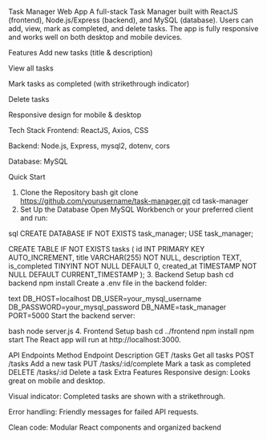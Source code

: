 Task Manager Web App
A full-stack Task Manager built with ReactJS (frontend), Node.js/Express (backend), and MySQL (database).
Users can add, view, mark as completed, and delete tasks. The app is fully responsive and works well on both desktop and mobile devices.

Features
Add new tasks (title & description)

View all tasks

Mark tasks as completed (with strikethrough indicator)

Delete tasks

Responsive design for mobile & desktop

Tech Stack
Frontend: ReactJS, Axios, CSS

Backend: Node.js, Express, mysql2, dotenv, cors

Database: MySQL

Quick Start
1. Clone the Repository
bash
git clone https://github.com/yourusername/task-manager.git
cd task-manager
2. Set Up the Database
Open MySQL Workbench or your preferred client and run:

sql
CREATE DATABASE IF NOT EXISTS task_manager;
USE task_manager;

CREATE TABLE IF NOT EXISTS tasks (
  id INT PRIMARY KEY AUTO_INCREMENT,
  title VARCHAR(255) NOT NULL,
  description TEXT,
  is_completed TINYINT NOT NULL DEFAULT 0,
  created_at TIMESTAMP NOT NULL DEFAULT CURRENT_TIMESTAMP
);
3. Backend Setup
bash
cd backend
npm install
Create a .env file in the backend folder:

text
DB_HOST=localhost
DB_USER=your_mysql_username
DB_PASSWORD=your_mysql_password
DB_NAME=task_manager
PORT=5000
Start the backend server:

bash
node server.js
4. Frontend Setup
bash
cd ../frontend
npm install
npm start
The React app will run at http://localhost:3000.

API Endpoints
Method	Endpoint	Description
GET	/tasks	Get all tasks
POST	/tasks	Add a new task
PUT	/tasks/:id/complete	Mark a task as completed
DELETE	/tasks/:id	Delete a task
Extra Features
Responsive design: Looks great on mobile and desktop.

Visual indicator: Completed tasks are shown with a strikethrough.

Error handling: Friendly messages for failed API requests.

Clean code: Modular React components and organized backend
